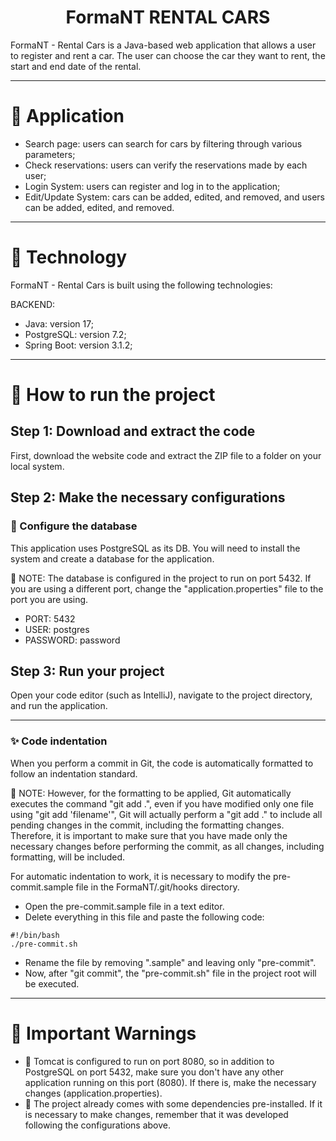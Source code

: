 <h1 align="center">FormaNT RENTAL CARS</h1>
FormaNT - Rental Cars is a Java-based web application that allows a user to register and rent a car. The user can choose the car they want to rent, the start and end date of the rental.

<hr/>

# 🚗 Application

- Search page: users can search for cars by filtering through various parameters;
- Check reservations: users can verify the reservations made by each user;
- Login System: users can register and log in to the application;
- Edit/Update System: cars can be added, edited, and removed, and users can be added, edited, and removed.

<hr/>

# 🚗 Technology

FormaNT - Rental Cars is built using the following technologies:

BACKEND:
- Java: version 17;
- PostgreSQL: version 7.2;
- Spring Boot: version 3.1.2;

<hr/>

# 🚗 How to run the project

## Step 1: Download and extract the code

First, download the website code and extract the ZIP file to a folder on your local system.

## Step 2: Make the necessary configurations

### 🐘 Configure the database
This application uses PostgreSQL as its DB. You will need to install the system and create a database for the application.

🚨 NOTE: The database is configured in the project to run on port 5432. If you are using a different port, change the "application.properties" file to the port you are using.

- PORT: 5432
- USER: postgres
- PASSWORD: password

## Step 3: Run your project

Open your code editor (such as IntelliJ), navigate to the project directory, and run the application.

<hr/>

### ✨ Code indentation

When you perform a commit in Git, the code is automatically formatted to follow an indentation standard.

🚨 NOTE: However, for the formatting to be applied, Git automatically executes the command "git add .", even if you have modified only one file using "git add 'filename'", Git will actually perform a "git add ." to include all pending changes in the commit, including the formatting changes. Therefore, it is important to make sure that you have made only the necessary changes before performing the commit, as all changes, including formatting, will be included.

For automatic indentation to work, it is necessary to modify the pre-commit.sample file in the FormaNT/.git/hooks directory.

- Open the pre-commit.sample file in a text editor.
- Delete everything in this file and paste the following code:
```
#!/bin/bash
./pre-commit.sh
```
- Rename the file by removing ".sample" and leaving only "pre-commit".
- Now, after "git commit", the "pre-commit.sh" file in the project root will be executed.

<hr/>

# 🚨 Important Warnings

- 🚨 Tomcat is configured to run on port 8080, so in addition to PostgreSQL on port 5432, make sure you don't have any other application running on this port (8080). If there is, make the necessary changes (application.properties).
- 🚨 The project already comes with some dependencies pre-installed. If it is necessary to make changes, remember that it was developed following the configurations above.
